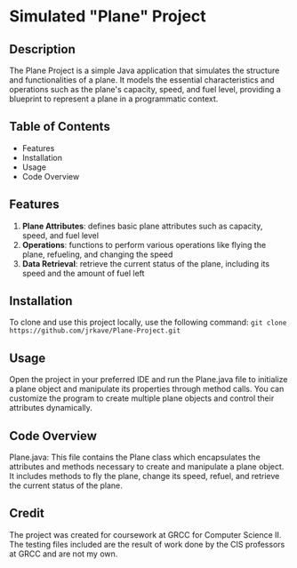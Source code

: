 # Simulated "Plane" Project
## Description
The Plane Project is a simple Java application that simulates the structure and functionalities of a plane. It models the essential characteristics and operations such as the plane's capacity, speed, and fuel level, providing a blueprint to represent a plane in a programmatic context. 

## Table of Contents
- Features
- Installation
- Usage
- Code Overview

## Features
1. **Plane Attributes**: defines basic plane attributes such as capacity, speed, and fuel level
2. **Operations**: functions to perform various operations like flying the plane, refueling, and changing the speed
3. **Data Retrieval**: retrieve the current status of the plane, including its speed and the amount of fuel left

## Installation
To clone and use this project locally, use the following command: `git clone https://github.com/jrkave/Plane-Project.git`

## Usage
Open the project in your preferred IDE and run the Plane.java file to initialize a plane object and manipulate its properties through method calls. You can customize the program to create multiple plane objects and control their attributes dynamically.

## Code Overview
Plane.java: This file contains the Plane class which encapsulates the attributes and methods necessary to create and manipulate a plane object. It includes methods to fly the plane, change its speed, refuel, and retrieve the current status of the plane.

## Credit
The project was created for coursework at GRCC for Computer Science II. The testing files included are the result of work done by the CIS professors at GRCC and are not my own. 
